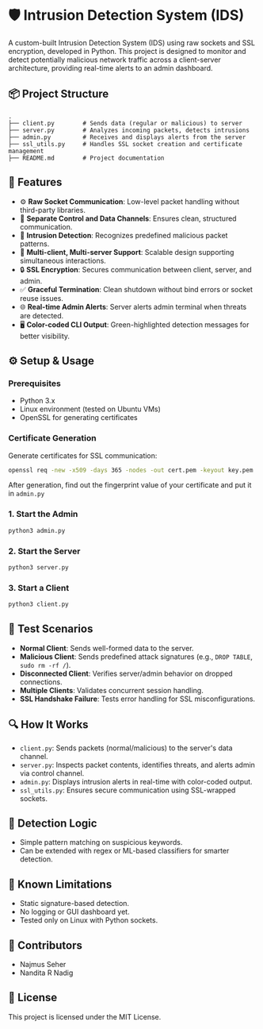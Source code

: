 # 🛡️ Intrusion Detection System (IDS)

A custom-built Intrusion Detection System (IDS) using raw sockets and SSL encryption, developed in Python. This project is designed to monitor and detect potentially malicious network traffic across a client-server architecture, providing real-time alerts to an admin dashboard.

## 📦 Project Structure

```
.
├── client.py        # Sends data (regular or malicious) to server
├── server.py        # Analyzes incoming packets, detects intrusions
├── admin.py         # Receives and displays alerts from the server
├── ssl_utils.py     # Handles SSL socket creation and certificate management
├── README.md        # Project documentation
```

## 🔐 Features

- ⚙️ **Raw Socket Communication**: Low-level packet handling without third-party libraries.
- 🔄 **Separate Control and Data Channels**: Ensures clean, structured communication.
- 🧠 **Intrusion Detection**: Recognizes predefined malicious packet patterns.
- 📡 **Multi-client, Multi-server Support**: Scalable design supporting simultaneous interactions.
- 🔒 **SSL Encryption**: Secures communication between client, server, and admin.
- ✅ **Graceful Termination**: Clean shutdown without bind errors or socket reuse issues.
- 🌐 **Real-time Admin Alerts**: Server alerts admin terminal when threats are detected.
- 🖥️ **Color-coded CLI Output**: Green-highlighted detection messages for better visibility.

## ⚙️ Setup & Usage

### Prerequisites

- Python 3.x
- Linux environment (tested on Ubuntu VMs)
- OpenSSL for generating certificates

### Certificate Generation

Generate certificates for SSL communication:

```bash
openssl req -new -x509 -days 365 -nodes -out cert.pem -keyout key.pem
```

After generation, find out the fingerprint value of your certificate and put it in ```admin.py```

### 1. Start the Admin

```bash
python3 admin.py
```

### 2. Start the Server

```bash
python3 server.py
```

### 3. Start a Client

```bash
python3 client.py
```

## 🧪 Test Scenarios

- **Normal Client**: Sends well-formed data to the server.
- **Malicious Client**: Sends predefined attack signatures (e.g., `DROP TABLE`, `sudo rm -rf /`).
- **Disconnected Client**: Verifies server/admin behavior on dropped connections.
- **Multiple Clients**: Validates concurrent session handling.
- **SSL Handshake Failure**: Tests error handling for SSL misconfigurations.

## 🔍 How It Works

- `client.py`: Sends packets (normal/malicious) to the server's data channel.
- `server.py`: Inspects packet contents, identifies threats, and alerts admin via control channel.
- `admin.py`: Displays intrusion alerts in real-time with color-coded output.
- `ssl_utils.py`: Ensures secure communication using SSL-wrapped sockets.

## 🧠 Detection Logic

- Simple pattern matching on suspicious keywords.
- Can be extended with regex or ML-based classifiers for smarter detection.

## 📌 Known Limitations

- Static signature-based detection.
- No logging or GUI dashboard yet.
- Tested only on Linux with Python sockets.

## 🤝 Contributors

- Najmus Seher 
- Nandita R Nadig

## 📜 License

This project is licensed under the MIT License.
